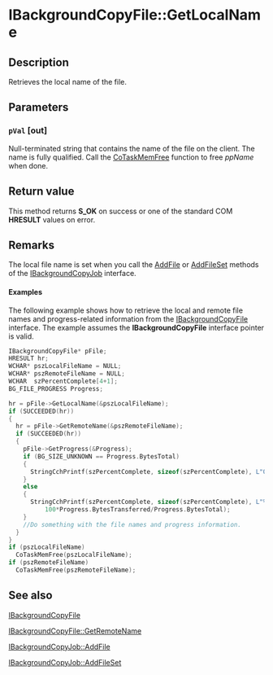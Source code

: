 # IBackgroundCopyFile::GetLocalName

## Description

Retrieves the local name of the file.

## Parameters

### `pVal` [out]

Null-terminated string that contains the name of the file on the client. The name is fully qualified. Call the
[CoTaskMemFree](https://learn.microsoft.com/windows/desktop/api/combaseapi/nf-combaseapi-cotaskmemfree) function to free *ppName* when done.

## Return value

This method returns **S_OK** on success or one of the standard COM **HRESULT** values on error.

## Remarks

The local file name is set when you call the
[AddFile](https://learn.microsoft.com/windows/desktop/api/bits/nf-bits-ibackgroundcopyjob-addfile) or
[AddFileSet](https://learn.microsoft.com/windows/desktop/api/bits/nf-bits-ibackgroundcopyjob-addfileset) methods of the
[IBackgroundCopyJob](https://learn.microsoft.com/windows/desktop/api/bits/nn-bits-ibackgroundcopyjob) interface.

#### Examples

The following example shows how to retrieve the local and remote file names and progress-related information from the
[IBackgroundCopyFile](https://learn.microsoft.com/windows/desktop/api/bits/nn-bits-ibackgroundcopyfile) interface. The example assumes the
**IBackgroundCopyFile** interface pointer is valid.

```cpp
IBackgroundCopyFile* pFile;
HRESULT hr;
WCHAR* pszLocalFileName = NULL;
WCHAR* pszRemoteFileName = NULL;
WCHAR  szPercentComplete[4+1];
BG_FILE_PROGRESS Progress;

hr = pFile->GetLocalName(&pszLocalFileName);
if (SUCCEEDED(hr))
{
  hr = pFile->GetRemoteName(&pszRemoteFileName);
  if (SUCCEEDED(hr))
  {
    pFile->GetProgress(&Progress);
    if (BG_SIZE_UNKNOWN == Progress.BytesTotal)
    {
      StringCchPrintf(szPercentComplete, sizeof(szPercentComplete), L"0%%");
    }
    else
    {
      StringCchPrintf(szPercentComplete, sizeof(szPercentComplete), L"%I64d%%",
          100*Progress.BytesTransferred/Progress.BytesTotal);
    }
    //Do something with the file names and progress information.
  }
}
if (pszLocalFileName)
  CoTaskMemFree(pszLocalFileName);
if (pszRemoteFileName)
  CoTaskMemFree(pszRemoteFileName);
```

## See also

[IBackgroundCopyFile](https://learn.microsoft.com/windows/desktop/api/bits/nn-bits-ibackgroundcopyfile)

[IBackgroundCopyFile::GetRemoteName](https://learn.microsoft.com/windows/desktop/api/bits/nf-bits-ibackgroundcopyfile-getremotename)

[IBackgroundCopyJob::AddFile](https://learn.microsoft.com/windows/desktop/api/bits/nf-bits-ibackgroundcopyjob-addfile)

[IBackgroundCopyJob::AddFileSet](https://learn.microsoft.com/windows/desktop/api/bits/nf-bits-ibackgroundcopyjob-addfileset)
